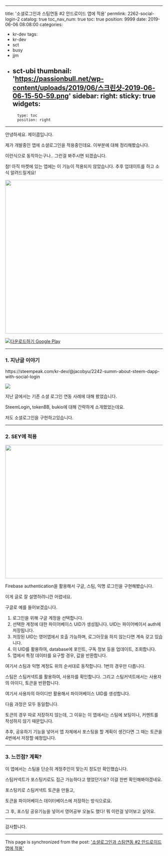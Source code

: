 
---
title: '소셜로그인과 스팀연동 #2 안드로이드 앱에 적용'
permlink: 2262-social-login-2
catalog: true
toc_nav_num: true
toc: true
position: 9999
date: 2019-06-06 08:08:00
categories:
- kr-dev
tags:
- kr-dev
- sct
- busy
- jjm
- sct-ubi
thumbnail: 'https://passionbull.net/wp-content/uploads/2019/06/스크린샷-2019-06-06-15-50-59.png'
sidebar:
    right:
        sticky: true
widgets:
    -
        type: toc
        position: right
---


<p>안녕하세요. 제이콥입니다.</p>

<p>제가 개발중인 앱에 소셜로그인을 적용중인데요. 이부분에 대해 정리해봤습니다.</p>
<p>이런식으로 동작하는구나.. 그런걸 봐주시면 되겠습니다.</p>

참! 아직 마켓에 있는 앱에는 이 기능이 적용되지 않았습니다. 추후 업데이트를 하고 소식 알려드릴게요!

<p><img class="alignnone size-full wp-image-2267" src="https://passionbull.net/wp-content/uploads/2019/06/스크린샷-2019-06-06-15-50-59.png" alt="" width="787" height="492" srcset="https://passionbull.net/wp-content/uploads/2019/06/스크린샷-2019-06-06-15-50-59.png 787w, https://passionbull.net/wp-content/uploads/2019/06/스크린샷-2019-06-06-15-50-59-300x188.png 300w, https://passionbull.net/wp-content/uploads/2019/06/스크린샷-2019-06-06-15-50-59-768x480.png 768w" sizes="(max-width: 787px) 100vw, 787px" /></p>
<p><a href="https://play.google.com/store/apps/details?id=com.app.sm.speakingmaster&pcampaignid=MKT-Other-global-all-co-prtnr-py-PartBadge-Mar2515-1" target="_blank" rel="nofollow noopener"><img src="https://steemitimages.com/0x0/https://steemitimages.com/300x0/https://play.google.com/intl/ko/badges/images/generic/ko_badge_web_generic.png" alt="다운로드하기 Google Play" /></a></p>
<hr />
<h3>1. 지난글 이야기</h3>
<p>https://steempeak.com/kr-dev/@jacobyu/2242-summ-about-steem-dapp-with-social-login</p>
<p><img src="https://steemitimages.com/0x0/https://passionbull.net/wp-content/uploads/2019/05/%EC%8A%A4%ED%81%AC%EB%A6%B0%EC%83%B7-2019-05-30-09-06-27-300x117.png" /></p>
<p>지난 글에서는 기존 소셜 로그인 연동 사례에 대해 봤었습니다.</p>
<p>SteemLogin<strong>, </strong>tokenBB, bukio에 대해 간략하게 소개했었는데요.</p>
<p>저도 소셜로그인을 구현하고있습니다.</p>
<hr />
<h3>2. SEY에 적용</h3>
<p><img class="alignnone size-large wp-image-2271" src="https://passionbull.net/wp-content/uploads/2019/06/15598049082642419973191207406482-1024x683.jpg" alt="" width="640" height="427" srcset="![](https://passionbull.net/wp-content/uploads/2019/06/15598049082642419973191207406482-1024x683.jpg) 1024w, ![](https://passionbull.net/wp-content/uploads/2019/06/15598049082642419973191207406482-300x200.jpg) 300w, ![](https://passionbull.net/wp-content/uploads/2019/06/15598049082642419973191207406482-768x512.jpg) 768w, ![](https://passionbull.net/wp-content/uploads/2019/06/15598049082642419973191207406482-750x500.jpg) 750w, ![](https://passionbull.net/wp-content/uploads/2019/06/15598049082642419973191207406482.jpg) 1440w" sizes="(max-width: 640px) 100vw, 640px" /></p>
<p>Firebase authentication을 활용해서 구글, 스팀, 익명 로그인을 구현해봤습니다.</p>
<p>이게 글로 잘 설명하려니깐 어렵네요.</p>
<p>구글로 예를 들어보겠습니다.</p>
<ol>
<li>로그인을 위해 구글 계정을 선택합니다.</li>
<li>선택한 계정에 대한 파이어베이스 UID가 생성됩니다. UID는 파이어베이서 auth에 저장됩니다.</li>
<li>저장된 UID는 영어앱에서 호출 가능하며, 로그아웃을 하지 않는다면 계속 갖고 있습니다.</li>
<li>이 UID를 활용하여, database에 포인트, 구독 정보 등을 업데이트, 조회합니다.</li>
<li>앱에서 특정 데이터를 요구할 경우, 값을 반환합니다.</li>
</ol>
<p>여기서 스팀과 익명 계정도 위의 순서대로 동작합니다. 1번의 경우만 다릅니다.</p>
<p>스팀은 스팀커넥트를 활용하여, 사용자를 확인합니다. 그리고 스팀커넥트에서는 사용자의 아이디, 토큰을 반환합니다.</p>
<p>여기서 사용자의 아이디만 활용해서 파이어베이스 UID를 생성합니다.</p>
<p>다음 과정은 모두 동일합니다.</p>
<p>토큰의 경우 따로 저장하지 않는데, 그 이유는 이 앱에서는 스팀에 보팅이나, 커멘트를 작성하지 않기 때문입니다.</p>
<p>추후, 공유하기 기능을 넣어서 앱 자체에서 포스팅을 할 계획이 생긴다면 그 때는 토큰을 4번에서 저장할 예정입니다.</p>
<hr />
<h3>3. 느낀점? 계획?</h3>
<p>이 앱에서는 스팀을 단순히 계정주인이 맞는지 정도만 확인했습니다.</p>
<p>스팀커넥트가 포스팅키로도 접근 가능하다고 했었던가요? 이걸 한번 확인해봐야겠네요.</p>
<p>포스팅키로 스팀커넥트 토큰을 만들고,</p>
<p>토큰을 파이어베이스 데이터베이스에 저장하는 방식으로요.</p>
<p>그 후, 포스팅 공유기능을 넣어서 영어공부 오늘도 했다! 뭐 이런걸 넣어보고 싶어요.</p>
<hr />
<p>감사합니다.</p>


- - -

This page is synchronized from the post: ['소셜로그인과 스팀연동 #2 안드로이드 앱에 적용'](https://steemit.com/@jacobyu/2262-social-login-2)
